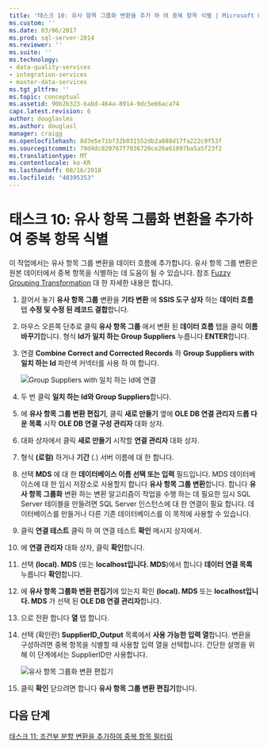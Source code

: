 ```yaml
---
title: '태스크 10: 유사 항목 그룹화 변환을 추가 하 여 중복 항목 식별 | Microsoft Docs'
ms.custom: ''
ms.date: 03/06/2017
ms.prod: sql-server-2014
ms.reviewer: ''
ms.suite: ''
ms.technology:
- data-quality-services
- integration-services
- master-data-services
ms.tgt_pltfrm: ''
ms.topic: conceptual
ms.assetid: 90b2b323-babd-464a-8914-9dc5e66aca74
caps.latest.revision: 6
author: douglaslms
ms.author: douglasl
manager: craigg
ms.openlocfilehash: 8d3e5e71bf32b031552db2a888d17fa222c9f53f
ms.sourcegitcommit: 79d4dc820767f7836720ce26a61097ba5a5f23f2
ms.translationtype: MT
ms.contentlocale: ko-KR
ms.lasthandoff: 08/16/2018
ms.locfileid: "40395353"
---
```

# <a name="task-10-adding-fuzzy-group-transform-to-identify-duplicates"></a>태스크 10: 유사 항목 그룹화 변환을 추가하여 중복 항목 식별
  이 작업에서는 유사 항목 그룹 변환을 데이터 흐름에 추가합니다. 유사 항목 그룹 변환은 원본 데이터에서 중복 항목을 식별하는 데 도움이 될 수 있습니다. 참조 [Fuzzy Grouping Transformation](../integration-services/data-flow/transformations/fuzzy-grouping-transformation.md) 대 한 자세한 내용은 합니다.  
  
1.  끌어서 놓기 **유사 항목 그룹** 변환을 **기타 변환** 에 **SSIS 도구 상자** 하는 **데이터 흐름** 탭  **수정 및 수정 된 레코드 결합**합니다.  
  
2.  마우스 오른쪽 단추로 클릭 **유사 항목 그룹** 에서 변환 된 **데이터 흐름** 탭을 클릭 **이름 바꾸기**합니다. 형식 **Id가 일치 하는 Group Suppliers** 누릅니다 **ENTER**합니다.  
  
3.  연결 **Combine Correct and Corrected Records** 하 **Group Suppliers with 일치 하는 Id** 파란색 커넥터를 사용 하 여 합니다.  
  
     ![Group Suppliers with 일치 하는 Id에 연결](../../2014/tutorials/media/et-addingfgttoidentifyduplicates-01.jpg "Group Suppliers with 일치 하는 Id에 연결")  
  
4.  두 번 클릭 **일치 하는 Id와 Group Suppliers**합니다.  
  
5.  에 **유사 항목 그룹 변환 편집기**, 클릭 **새로 만들기** 옆에 **OLE DB 연결 관리자 드롭 다운 목록** 시작 **OLE DB 연결 구성 관리자** 대화 상자.  
  
6.  대화 상자에서 클릭 **새로 만들기** 시작할 **연결 관리자** 대화 상자.  
  
7.  형식 **(로컬)** 하거나 **기간** (.) 서버 이름에 대 한 합니다.  
  
8.  선택 **MDS** 에 대 한 **데이터베이스 이름 선택 또는 입력** 필드입니다. MDS 데이터베이스에 대 한 임시 저장소로 사용할지 합니다 **유사 항목 그룹 변환**합니다. 합니다 **유사 항목 그룹화** 변환 하는 변환 알고리즘이 작업을 수행 하는 데 필요한 임시 SQL Server 테이블을 만들려면 SQL Server 인스턴스에 대 한 연결이 필요 합니다. 데이터베이스를 만들거나 다른 기존 데이터베이스를 이 목적에 사용할 수 있습니다.  
  
9. 클릭 **연결 테스트** 클릭 하 여 연결 테스트 **확인** 메시지 상자에서.  
  
10. 에 **연결 관리자** 대화 상자, 클릭 **확인**합니다.  
  
11. 선택 **(local). MDS** (또는 **localhost입니다. MDS**)에서 합니다 **데이터 연결 목록** 누릅니다 **확인**합니다.  
  
12. 에 **유사 항목 그룹화 변환 편집기**에 있는지 확인 **(local). MDS** 또는 **localhost입니다. MDS** 가 선택 된 **OLE DB 연결 관리자**합니다.  
  
13. 으로 전환 합니다 **열** 탭 합니다.  
  
14. 선택 (확인란) **SupplierID_Output** 목록에서 **사용 가능한 입력 열**합니다. 변환을 구성하려면 중복 항목을 식별할 때 사용할 입력 열을 선택합니다. 간단한 설명을 위해 이 단계에서는 SupplierID만 사용합니다.  
  
     ![유사 항목 그룹화 변환 편집기](../../2014/tutorials/media/et-addingfgttoidentifyduplicates-02.jpg "유사 항목 그룹화 변환 편집기")  
  
15. 클릭 **확인** 닫으려면 합니다 **유사 항목 그룹 변환 편집기**합니다.  
  
## <a name="next-step"></a>다음 단계  
 [태스크 11: 조건부 분할 변환을 추가하여 중복 항목 필터링](../../2014/tutorials/task-11-adding-conditional-split-transform-to-filter-duplicates.md)  
  
  
